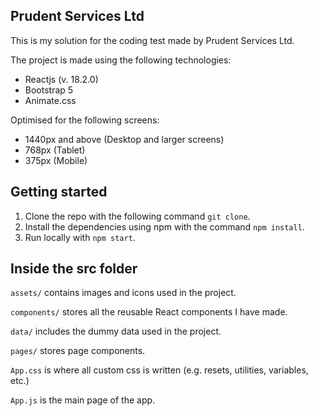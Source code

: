 ## Prudent Services Ltd
This is my solution for the coding test made by Prudent Services Ltd.

The project is made using the following technologies:

 - Reactjs (v. 18.2.0)
 - Bootstrap 5
 - Animate.css

Optimised for the following screens:

- 1440px and above (Desktop and larger screens)
- 768px (Tablet)
- 375px (Mobile)

## Getting started
1. Clone the repo with the following command ``git clone``.
2. Install the dependencies using npm with the command ``npm install``.
3. Run locally with ``npm start``.

## Inside the src folder

`assets/` contains images and icons used in the project.

`components/` stores all the reusable React components I have made.

`data/` includes the dummy data used in the project.

`pages/` stores page components.

`App.css` is where all custom css is written (e.g. resets, utilities, variables, etc.)

`App.js` is the main page of the app.